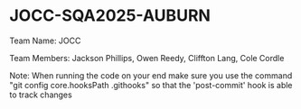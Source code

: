 # JOCC-SQA2025-AUBURN

Team Name: JOCC
 
Team Members:
Jackson Phillips,
Owen Reedy,
Cliffton Lang,
Cole Cordle


Note: When running the code on your end make sure you use the command "git config core.hooksPath .githooks" so that the 'post-commit' hook is able to track changes
